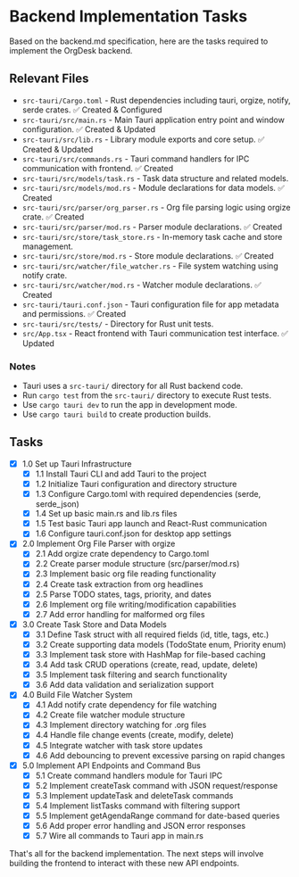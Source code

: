 # Backend Implementation Tasks

Based on the backend.md specification, here are the tasks required to implement the OrgDesk backend.

## Relevant Files

- `src-tauri/Cargo.toml` - Rust dependencies including tauri, orgize, notify, serde crates. ✅ Created & Configured
- `src-tauri/src/main.rs` - Main Tauri application entry point and window configuration. ✅ Created & Updated
- `src-tauri/src/lib.rs` - Library module exports and core setup. ✅ Created & Updated
- `src-tauri/src/commands.rs` - Tauri command handlers for IPC communication with frontend. ✅ Created
- `src-tauri/src/models/task.rs` - Task data structure and related models.
- `src-tauri/src/models/mod.rs` - Module declarations for data models. ✅ Created
- `src-tauri/src/parser/org_parser.rs` - Org file parsing logic using orgize crate. ✅ Created
- `src-tauri/src/parser/mod.rs` - Parser module declarations. ✅ Created
- `src-tauri/src/store/task_store.rs` - In-memory task cache and store management.
- `src-tauri/src/store/mod.rs` - Store module declarations. ✅ Created
- `src-tauri/src/watcher/file_watcher.rs` - File system watching using notify crate.
- `src-tauri/src/watcher/mod.rs` - Watcher module declarations. ✅ Created
- `src-tauri/tauri.conf.json` - Tauri configuration file for app metadata and permissions. ✅ Created
- `src-tauri/src/tests/` - Directory for Rust unit tests.
- `src/App.tsx` - React frontend with Tauri communication test interface. ✅ Updated

### Notes

- Tauri uses a `src-tauri/` directory for all Rust backend code.
- Run `cargo test` from the `src-tauri/` directory to execute Rust tests.
- Use `cargo tauri dev` to run the app in development mode.
- Use `cargo tauri build` to create production builds.

## Tasks

- [x] 1.0 Set up Tauri Infrastructure
  - [x] 1.1 Install Tauri CLI and add Tauri to the project
  - [x] 1.2 Initialize Tauri configuration and directory structure
  - [x] 1.3 Configure Cargo.toml with required dependencies (serde, serde_json)
  - [x] 1.4 Set up basic main.rs and lib.rs files
  - [x] 1.5 Test basic Tauri app launch and React-Rust communication
  - [x] 1.6 Configure tauri.conf.json for desktop app settings

- [x] 2.0 Implement Org File Parser with orgize
  - [x] 2.1 Add orgize crate dependency to Cargo.toml
  - [x] 2.2 Create parser module structure (src/parser/mod.rs)
  - [x] 2.3 Implement basic org file reading functionality
  - [x] 2.4 Create task extraction from org headlines
  - [x] 2.5 Parse TODO states, tags, priority, and dates
  - [x] 2.6 Implement org file writing/modification capabilities
  - [x] 2.7 Add error handling for malformed org files

- [x] 3.0 Create Task Store and Data Models  
  - [x] 3.1 Define Task struct with all required fields (id, title, tags, etc.)
  - [x] 3.2 Create supporting data models (TodoState enum, Priority enum)
  - [x] 3.3 Implement task store with HashMap for file-based caching
  - [x] 3.4 Add task CRUD operations (create, read, update, delete)
  - [x] 3.5 Implement task filtering and search functionality
  - [x] 3.6 Add data validation and serialization support

- [x] 4.0 Build File Watcher System
  - [x] 4.1 Add notify crate dependency for file watching
  - [x] 4.2 Create file watcher module structure
  - [x] 4.3 Implement directory watching for .org files
  - [x] 4.4 Handle file change events (create, modify, delete)
  - [x] 4.5 Integrate watcher with task store updates
  - [x] 4.6 Add debouncing to prevent excessive parsing on rapid changes

- [x] 5.0 Implement API Endpoints and Command Bus
  - [x] 5.1 Create command handlers module for Tauri IPC
  - [x] 5.2 Implement createTask command with JSON request/response
  - [x] 5.3 Implement updateTask and deleteTask commands
  - [x] 5.4 Implement listTasks command with filtering support
  - [x] 5.5 Implement getAgendaRange command for date-based queries
  - [x] 5.6 Add proper error handling and JSON error responses
  - [x] 5.7 Wire all commands to Tauri app in main.rs

That's all for the backend implementation. The next steps will involve building the frontend to interact with these new API endpoints. 